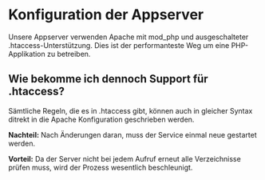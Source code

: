 # Konfiguration der Appserver

Unsere Appserver verwenden Apache mit mod_php und ausgeschalteter .htaccess-Unterstützung.
Dies ist der performanteste Weg um eine PHP-Applikation zu betreiben.

## Wie bekomme ich dennoch Support für .htaccess?
Sämtliche Regeln, die es in .htaccess gibt, können auch in gleicher Syntax ditrekt in die Apache Konfiguration geschrieben werden.

**Nachteil:** Nach Änderungen daran, muss der Service einmal neue gestartet werden.

**Vorteil:** Da der Server nicht bei jedem Aufruf erneut alle Verzeichnisse prüfen muss, wird der Prozess wesentlich beschleunigt.